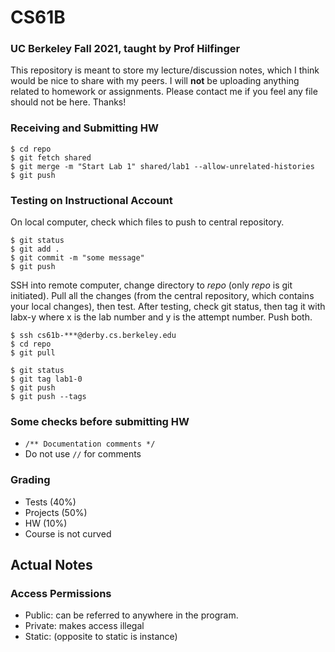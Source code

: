 # CS61B
### UC Berkeley Fall 2021, taught by Prof Hilfinger
This repository is meant to store my lecture/discussion notes, which I think would be nice to share with my peers. I will **not** be uploading anything related to homework or assignments. Please contact me if you feel any file should not be here. Thanks!

### Receiving and Submitting HW
```shell
$ cd repo
$ git fetch shared
$ git merge -m "Start Lab 1" shared/lab1 --allow-unrelated-histories
$ git push
```

### Testing on Instructional Account
On local computer, check which files to push to central repository. 

```shell
$ git status
$ git add .
$ git commit -m "some message"
$ git push
```

SSH into remote computer, change directory to *repo* (only *repo* is git initiated). Pull all the changes (from the central repository, which contains your local changes), then test.
After testing, check git status, then tag it with labx-y where x is the lab number and y is the attempt number. Push both.

```shell
$ ssh cs61b-***@derby.cs.berkeley.edu
$ cd repo
$ git pull

$ git status
$ git tag lab1-0
$ git push
$ git push --tags
```

### Some checks before submitting HW
- ```/** Documentation comments */```
- Do not use ```//``` for comments

### Grading
- Tests (40%)
- Projects (50%)
- HW (10%)
- Course is not curved

## Actual Notes

### Access Permissions
- Public: can be referred to anywhere in the program. 
- Private: makes access illegal
- Static: (opposite to static is instance)




